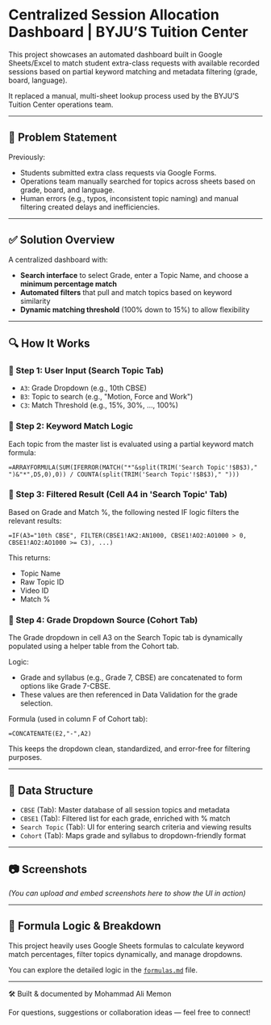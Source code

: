 # Centralized Session Allocation Dashboard | BYJU’S Tuition Center

This project showcases an automated dashboard built in Google Sheets/Excel to match student extra-class requests with available recorded sessions based on partial keyword matching and metadata filtering (grade, board, language).

It replaced a manual, multi-sheet lookup process used by the BYJU’S Tuition Center operations team.

---

## 🧠 Problem Statement

Previously:

* Students submitted extra class requests via Google Forms.
* Operations team manually searched for topics across sheets based on grade, board, and language.
* Human errors (e.g., typos, inconsistent topic naming) and manual filtering created delays and inefficiencies.

---

## ✅ Solution Overview

A centralized dashboard with:

* **Search interface** to select Grade, enter a Topic Name, and choose a **minimum percentage match**
* **Automated filters** that pull and match topics based on keyword similarity
* **Dynamic matching threshold** (100% down to 15%) to allow flexibility

---

## 🔍 How It Works

### 🔸 Step 1: User Input (Search Topic Tab)

* `A3`: Grade Dropdown (e.g., 10th CBSE)
* `B3`: Topic to search (e.g., "Motion, Force and Work")
* `C3`: Match Threshold (e.g., 15%, 30%, ..., 100%)

### 🔸 Step 2: Keyword Match Logic

Each topic from the master list is evaluated using a partial keyword match formula:

```excel
=ARRAYFORMULA(SUM(IFERROR(MATCH("*"&split(TRIM('Search Topic'!$B$3)," ")&"*",D5,0),0)) / COUNTA(split(TRIM('Search Topic'!$B$3)," ")))
```

### 🔸 Step 3: Filtered Result (Cell A4 in 'Search Topic' Tab)

Based on Grade and Match %, the following nested IF logic filters the relevant results:

```excel
=IF(A3="10th CBSE", FILTER(CBSE1!AK2:AN1000, CBSE1!AO2:AO1000 > 0, CBSE1!AO2:AO1000 >= C3), ...)
```

This returns:

* Topic Name
* Raw Topic ID
* Video ID
* Match %

### 🔸 Step 4: Grade Dropdown Source (Cohort Tab)

The Grade dropdown in cell A3 on the Search Topic tab is dynamically populated using a helper table from the Cohort tab.

Logic:

* Grade and syllabus (e.g., Grade 7, CBSE) are concatenated to form options like Grade 7-CBSE.
* These values are then referenced in Data Validation for the grade selection.

Formula (used in column F of Cohort tab):

```excel
=CONCATENATE(E2,"-",A2)
```

This keeps the dropdown clean, standardized, and error-free for filtering purposes.

---

## 📂 Data Structure

* `CBSE` (Tab): Master database of all session topics and metadata
* `CBSE1` (Tab): Filtered list for each grade, enriched with % match
* `Search Topic` (Tab): UI for entering search criteria and viewing results
* `Cohort` (Tab): Maps grade and syllabus to dropdown-friendly format

---

## 📷 Screenshots

*(You can upload and embed screenshots here to show the UI in action)*

---

## 📄 Formula Logic & Breakdown

This project heavily uses Google Sheets formulas to calculate keyword match percentages, filter topics dynamically, and manage dropdowns.

You can explore the detailed logic in the [`formulas.md`](documentation/formulas.md) file.

---

🛠 Built & documented by Mohammad Ali Memon

For questions, suggestions or collaboration ideas — feel free to connect!
